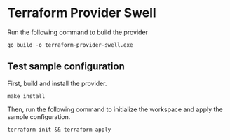 # Terraform Provider Swell

Run the following command to build the provider

```shell
go build -o terraform-provider-swell.exe
```

## Test sample configuration

First, build and install the provider.

```shell
make install
```

Then, run the following command to initialize the workspace and apply the sample configuration.

```shell
terraform init && terraform apply
```